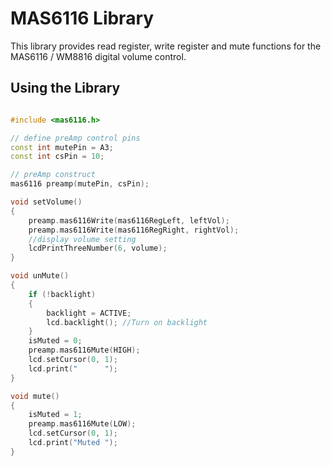 MAS6116 Library
===============

This library provides read register, write register and mute functions for the MAS6116 / WM8816 digital volume control.

Using the Library
-----------------

```C++

#include <mas6116.h>

// define preAmp control pins
const int mutePin = A3;
const int csPin = 10;

// preAmp construct
mas6116 preamp(mutePin, csPin);

void setVolume()
{
	preamp.mas6116Write(mas6116RegLeft, leftVol);
	preamp.mas6116Write(mas6116RegRight, rightVol);
	//display volume setting
	lcdPrintThreeNumber(6, volume);
}

void unMute()
{
	if (!backlight)
	{
		backlight = ACTIVE;
		lcd.backlight(); //Turn on backlight
	}
	isMuted = 0;
	preamp.mas6116Mute(HIGH);
	lcd.setCursor(0, 1);
	lcd.print("      ");
}

void mute()
{
	isMuted = 1;
	preamp.mas6116Mute(LOW);
	lcd.setCursor(0, 1);
	lcd.print("Muted ");
}

```
